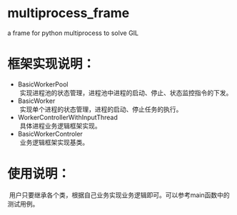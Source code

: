 # multiprocess_frame
a frame for python multiprocess to solve GIL
# 框架实现说明：
* BasicWorkerPool<br>
  实现进程池的状态管理，进程池中进程的启动、停止、状态监控指令的下发。
* BasicWorker<br>
  实现单个进程的状态管理，进程的启动、停止任务的执行。
* WorkerControllerWithInputThread<br>
  具体进程业务逻辑框架实现。
* BasicWorkerControler<br>
  业务逻辑框架实现基类。
# 使用说明：
  用户只要继承各个类，根据自己业务实现业务逻辑即可。可以参考main函数中的测试用例。

 
